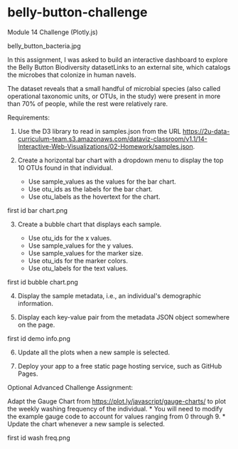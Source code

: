# belly-button-challenge
Module 14 Challenge (Plotly.js)

belly_button_bacteria.jpg

In this assignment, I was asked to build an interactive dashboard to explore the Belly Button Biodiversity datasetLinks to an external site, which catalogs the microbes that colonize in human navels.

The dataset reveals that a small handful of microbial species (also called operational taxonomic units, or OTUs, in the study) were present in more than 70% of people, while the rest were relatively rare.

Requirements:

1. Use the D3 library to read in samples.json from the URL https://2u-data-curriculum-team.s3.amazonaws.com/dataviz-classroom/v1.1/14-Interactive-Web-Visualizations/02-Homework/samples.json.

2. Create a horizontal bar chart with a dropdown menu to display the top 10 OTUs found in that individual.

    * Use sample_values as the values for the bar chart.
    * Use otu_ids as the labels for the bar chart.
    * Use otu_labels as the hovertext for the chart.

first id bar chart.png

3. Create a bubble chart that displays each sample.

    * Use otu_ids for the x values.
    * Use sample_values for the y values.
    * Use sample_values for the marker size.
    * Use otu_ids for the marker colors.
    * Use otu_labels for the text values.

first id bubble chart.png

4. Display the sample metadata, i.e., an individual's demographic information.

5. Display each key-value pair from the metadata JSON object somewhere on the page.

first id demo info.png

6. Update all the plots when a new sample is selected.

7. Deploy your app to a free static page hosting service, such as GitHub Pages.

Optional Advanced Challenge Assignment: 

Adapt the Gauge Chart from https://plot.ly/javascript/gauge-charts/ to plot the weekly washing frequency of the individual.
    * You will need to modify the example gauge code to account for values ranging from 0 through 9.
    * Update the chart whenever a new sample is selected.

first id wash freq.png 

